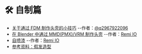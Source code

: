 # 🛠 自制篇

- [关于通过 FDM 制作头壳的小技巧](Tips-for-FDM.md) --作者：[@q2967922096](https://twitter.com/q2967922096)
- [在 Blender 中通过 MMD(PMX)/VRM 制作头壳](Tips-for-made-by-pmx-vrm.md) --作者：[Remi IO](https://twitter.com/Remi_IO)
- [自喷漆](./Tips-for-painting.md) --作者：[Remi IO](https://twitter.com/Remi_IO)
- [参考资料：假发造型](./wigs-ref.md)